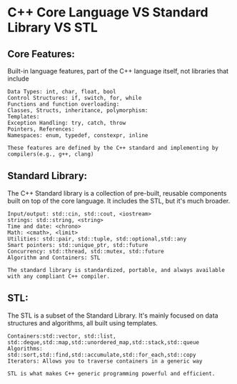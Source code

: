 # C++ Core Language VS Standard Library VS STL

## Core Features: 
Built-in language features, part of the C++ language itself, not libraries that include

    Data Types: int, char, float, bool
    Control Structures: if, switch, for, while
    Functions and function overloading: 
    Classes, Structs, inheritance, polymorphism:
    Templates:
    Exception Handling: try, catch, throw
    Pointers, References:
    Namespaces: enum, typedef, constexpr, inline

    These features are defined by the C++ standard and implementing by compilers(e.g., g++, clang)

## Standard Library: 
The C++ Standard library is a collection of pre-built, reusable components built on top of the core language. It includes the STL, but it's much broader.

    Input/output: std::cin, std::cout, <iostream>
    strings: std::string, <string>
    Time and date: <chrono>
    Math: <cmath>, <limit>
    Utilities: std::pair, std::tuple, std::optional,std::any
    Smart pointers: std::unique_ptr, std::future
    Concurrency: std::thread, std::mutex, std::future
    Algorithm and Containers: STL

    The standard library is standardized, portable, and always available with any compliant C++ compiler.

## STL: 
The STL is a subset of the Standard Library. It's mainly focused on data structures and algorithms, all built using templates.

    Containers:std::vector, std::list, std::deque,std::map,std::unordered_map,std::stack,std::queue
    Algorithms: std::sort,std::find,std::accumulate,std::for_each,std::copy
    Iterators: Allows you to traverse containers in a generic way

    STL is what makes C++ generic programming powerful and efficient.